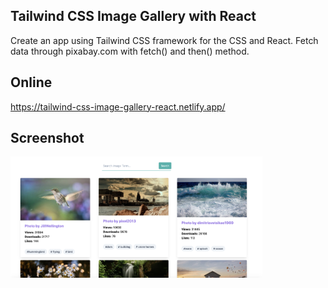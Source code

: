## Tailwind CSS Image Gallery with React

Create an app using Tailwind CSS framework for the CSS and React.
Fetch data through pixabay.com with fetch() and then() method.

## Online

https://tailwind-css-image-gallery-react.netlify.app/

## Screenshot

<img src="https://github.com/se4astien/tailwind-css-image-gallery-react/blob/master/src/screenshot/image-gallery.png" alt="Image Gallery" width="80%" />
